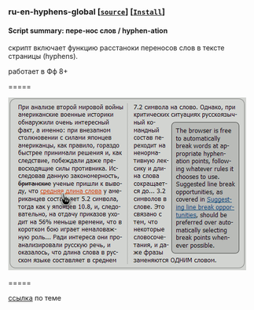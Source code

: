 ### **ru-en-hyphens-global** **[[`source`]](../src/ru-en-hyphens-global.user.js)** **[[`Install`]](https://github.com/trespassersW/UserScripts/raw/master/src/ru-en-hyphens-global.user.js "You must have GreaseMonkey installed")**

#### **Script summary:** пере-нос слов / hyphen-ation

скрипт включает функцию расстаноки переносов слов в тексте страницы (hyphens).
 
работает в Фф 8+ 

=====

![screenshot](../res/ruenhy.gif)

=====

[ссылка](http://lurkmore.to/%D0%A2%D0%B0%D0%BA_%D0%B2%D0%B5%D1%80%D1%81%D1%82%D0%B0%D1%8E%D1%82_%D1%82%D0%BE%D0%BB%D1%8C%D0%BA%D0%BE_%D0%BC%D1%83%D0%B4%D0%B0%D0%BA%D0%B8#.D0.9D.D0.B0_.D1.81.D0.B0.D0.BC.D0.BE.D0.BC_.D0.B4.D0.B5.D0.BB.D0.B5)  по теме 

